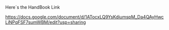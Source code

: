 Here´s the HandBook Link

https://docs.google.com/document/d/1ATocxLQ9YsKdiumspM_Da4QAyHwcLiNPqFSF7sumWBM/edit?usp=sharing

